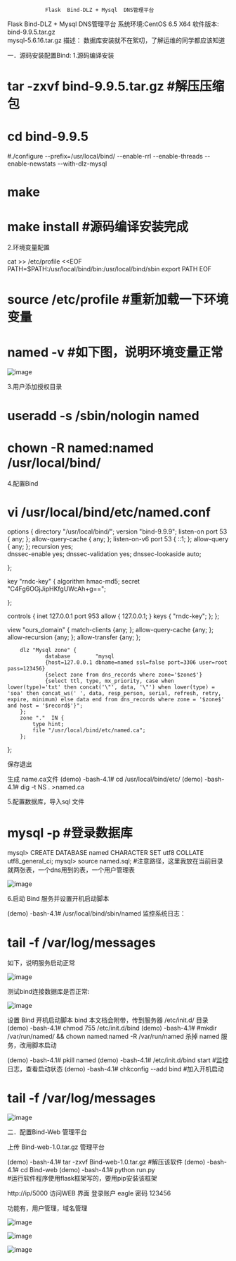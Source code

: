                 Flask  Bind-DLZ + Mysql  DNS管理平台

Flask  Bind-DLZ + Mysql  DNS管理平台
系统环境:CentOS 6.5 X64
软件版本: 
  bind-9.9.5.tar.gz  
mysql-5.6.16.tar.gz
描述： 
数据库安装就不在絮叨，了解运维的同学都应该知道

一．源码安装配置Bind:
1.源码编译安装

# tar -zxvf  bind-9.9.5.tar.gz           #解压压缩包
# cd bind-9.9.5
#./configure --prefix=/usr/local/bind/ --enable-rrl --enable-threads --enable-newstats --with-dlz-mysql
# make
# make install           #源码编译安装完成

 
2.环境变量配置

cat >>  /etc/profile  <<EOF 
PATH=$PATH:/usr/local/bind/bin:/usr/local/bind/sbin
export  PATH
EOF

# source  /etc/profile  #重新加载一下环境变量
# named -v           #如下图，说明环境变量正常

![image](https://github.com/1032231418/doc/blob/master/images/1.png)


3.用户添加授权目录
# useradd  -s  /sbin/nologin  named
# chown  -R named:named /usr/local/bind/





4.配置Bind
# vi /usr/local/bind/etc/named.conf

options {
        directory       "/usr/local/bind/";
        version         "bind-9.9.9";
        listen-on port 53 { any; };
        allow-query-cache { any; };
        listen-on-v6 port 53 { ::1; };
        allow-query     { any; };
        recursion yes;    
        dnssec-enable yes;
        dnssec-validation yes;
        dnssec-lookaside auto;

};
 
 
key "rndc-key" {
        algorithm hmac-md5;
        secret "C4Fg6OGjJipHKfgUWcAh+g==";

};
 
controls {
        inet 127.0.0.1 port 953
                allow { 127.0.0.1; } keys { "rndc-key"; };
};
 
 
view "ours_domain" {
        match-clients           {any; };
        allow-query-cache           {any; };
        allow-recursion          {any; };
        allow-transfer          {any; };
 
        dlz "Mysql zone" {
                database        "mysql
                {host=127.0.0.1 dbname=named ssl=false port=3306 user=root pass=123456}
                {select zone from dns_records where zone='$zone$'}
                {select ttl, type, mx_priority, case when lower(type)='txt' then concat('\"', data, '\"') when lower(type) = 'soa' then concat_ws(' ', data, resp_person, serial, refresh, retry, expire, minimum) else data end from dns_records where zone = '$zone$' and host = '$record$'}"; 
        };
        zone "."  IN {
            type hint;
            file "/usr/local/bind/etc/named.ca";
        };
 
};

保存退出

生成 name.ca文件
(demo) -bash-4.1# cd /usr/local/bind/etc/
(demo) -bash-4.1# dig -t NS .  >named.ca

5.配置数据库，导入sql 文件

# mysql -p   #登录数据库
mysql> CREATE DATABASE  named   CHARACTER SET utf8 COLLATE utf8_general_ci; 
mysql> source named.sql;             #注意路径，这里我放在当前目录
就两张表，一个dns用到的表，一个用户管理表

![image](https://github.com/1032231418/doc/blob/master/images/2.png)


6.启动  Bind 服务并设置开机启动脚本

(demo) -bash-4.1# /usr/local/bind/sbin/named
监控系统日志：
# tail -f /var/log/messages
如下，说明服务启动正常

![image](https://github.com/1032231418/doc/blob/master/images/3.png)

测试bind连接数据库是否正常:

![image](https://github.com/1032231418/doc/blob/master/images/4.png)


设置 Bind  开机启动脚本
bind 本文档会附带，传到服务器  /etc/init.d/ 目录
(demo) -bash-4.1# chmod  755 /etc/init.d/bind 
(demo) -bash-4.1# #mkdir  /var/run/named/ && chown  named:named -R /var/run/named 
杀掉 named  服务，改用脚本启动

(demo) -bash-4.1# pkill  named
(demo) -bash-4.1# /etc/init.d/bind  start            #监控日志，查看启动状态
(demo) -bash-4.1# chkconfig  --add bind            #加入开机启动
# tail -f /var/log/messages

![image](https://github.com/1032231418/doc/blob/master/images/5.png)


二．配置Bind-Web 管理平台

上传 Bind-web-1.0.tar.gz 管理平台

(demo) -bash-4.1# tar -zxvf Bind-web-1.0.tar.gz  #解压该软件
(demo) -bash-4.1# cd Bind-web 
(demo) -bash-4.1# python  run.py     
#运行软件程序使用flask框架写的，要用pip安装该框架

http://ip/5000   访问WEB 界面 登录账户 eagle 密码 123456

功能有，用户管理，域名管理

![image](https://github.com/1032231418/doc/blob/master/images/6.png)



![image](https://github.com/1032231418/doc/blob/master/images/7.png)

				
![image](https://github.com/1032231418/doc/blob/master/images/8.png)


